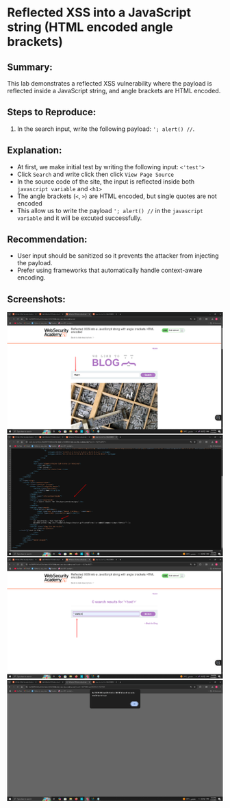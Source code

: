 # Reflected XSS into a JavaScript string (HTML encoded angle brackets)

## Summary:
This lab demonstrates a reflected XSS vulnerability where the payload is reflected inside a JavaScript string, and angle brackets are HTML encoded.

## Steps to Reproduce:
1. In the search input, write the following payload: `'; alert() //`.

## Explanation:
- At first, we make initial test by writing the following input: `<'test'>`
- Click `Search` and write click then click `View Page Source`
- In the source code of the site, the input is reflected inside both `javascript variable` and `<h1>`
- The angle brackets (`<`, `>`) are HTML encoded, but single quotes are not encoded
- This allow us to write the payload `'; alert() //` in the `javascript variable` and it will be excuted successfully.


## Recommendation:
- User input should be sanitized so it prevents the attacker from injecting the payload.
- Prefer using frameworks that automatically handle context-aware encoding.

## Screenshots:
![screenshot](https://raw.githubusercontent.com/abdalla-samir/Web-Vulnerabilities-Reports/main/my_learning_journey/XSS/report_one/report_one_images/report_one_image_one.png)
![screenshot](https://raw.githubusercontent.com/abdalla-samir/Web-Vulnerabilities-Reports/main/my_learning_journey/XSS/report_one/report_one_images/report_one_image_two.png)
![screenshot](https://raw.githubusercontent.com/abdalla-samir/Web-Vulnerabilities-Reports/main/my_learning_journey/XSS/report_one/report_one_images/report_one_image_three.png)
![screenshot](https://raw.githubusercontent.com/abdalla-samir/Web-Vulnerabilities-Reports/main/my_learning_journey/XSS/report_one/report_one_images/report_one_image_four.png)
